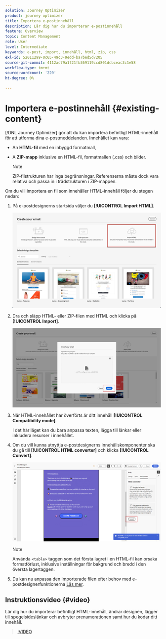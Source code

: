 ```yaml
---
solution: Journey Optimizer
product: journey optimizer
title: Importera e-postinnehåll
description: Lär dig hur du importerar e-postinnehåll
feature: Overview
topic: Content Management
role: User
level: Intermediate
keywords: e-post, import, innehåll, html, zip, css
exl-id: 52011299-0c65-49c3-9edd-ba7bed5d7205
source-git-commit: 4112ac79a1f21fb369119ccd801dcbceac3c1e58
workflow-type: tm+mt
source-wordcount: '220'
ht-degree: 0%

---
```


# Importera e-postinnehåll {#existing-content}

[!DNL Journey Optimizer] gör att du kan importera befintligt HTML-innehåll för att utforma dina e-postmeddelanden. Innehållet kan vara:

* An **HTML-fil** med en inbyggd formatmall,
* A **ZIP-mapp** inklusive en HTML-fil, formatmallen (.css) och bilder.

  >[!NOTE]
  >
  >ZIP-filstrukturen har inga begränsningar. Referenserna måste dock vara relativa och passa in i trädstrukturen i ZIP-mappen.

Om du vill importera en fil som innehåller HTML-innehåll följer du stegen nedan:

1. På e-postdesignerns startsida väljer du **[!UICONTROL Import HTML]**.

   ![](assets/import-html_2.png)

1. Dra och släpp HTML- eller ZIP-filen med HTML och klicka på **[!UICONTROL Import]**.

   ![](assets/html-imported_2.png)

1. När HTML-innehållet har överförts är ditt innehåll **[!UICONTROL Compatibility mode]**.

   I det här läget kan du bara anpassa texten, lägga till länkar eller inkludera resurser i innehållet.

1. Om du vill kunna utnyttja e-postdesignerns innehållskomponenter ska du gå till **[!UICONTROL HTML converter]** och klicka **[!UICONTROL Convert]**.

   ![](assets/html-imported.png)

   >[!NOTE]
   >
   > Använda `<table>` taggen som det första lagret i en HTML-fil kan orsaka formatförlust, inklusive inställningar för bakgrund och bredd i den översta lagertaggen.

1. Du kan nu anpassa den importerade filen efter behov med e-postdesignerfunktionerna [Läs mer](content-from-scratch.md).

## Instruktionsvideo {#video}

Lär dig hur du importerar befintligt HTML-innehåll, ändrar designen, lägger till spegelsideslänkar och avbryter prenumerationen samt hur du kodar ditt innehåll.

>[!VIDEO](https://video.tv.adobe.com/v/334102?quality=12)
